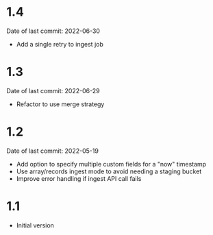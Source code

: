 # 1.4
Date of last commit: 2022-06-30
* Add a single retry to ingest job

# 1.3
Date of last commit: 2022-06-29
* Refactor to use merge strategy

# 1.2
Date of last commit: 2022-05-19
* Add option to specify multiple custom fields for a "now" timestamp
* Use array/records ingest mode to avoid needing a staging bucket
* Improve error handling if ingest API call fails

# 1.1
* Initial version
